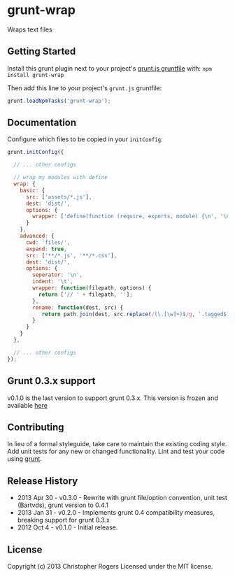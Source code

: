 # grunt-wrap

Wraps text files

## Getting Started
Install this grunt plugin next to your project's [grunt.js gruntfile][getting_started] with: ``npm install grunt-wrap``

Then add this line to your project's ``grunt.js`` gruntfile:

```javascript
grunt.loadNpmTasks('grunt-wrap');
```

## Documentation
Configure which files to be copied in your `initConfig`:

```javascript
grunt.initConfig({

  // ... other configs

  // wrap my modules with define
  wrap: {
    basic: {
      src: ['assets/*.js'],
      dest: 'dist/',
      options: {
        wrapper: ['define(function (require, exports, module) {\n', '\n});']
      }
    },
    advanced: {
      cwd: 'files/',
      expand: true,
      src: ['**/*.js', '**/*.css'],
      dest: 'dist/',
      options: {
        seperator: '\n',
        indent: '\t',
        wrapper: function(filepath, options) {
          return ['// ' + filepath, ''];
        },
        rename: function(dest, src) {
           return path.join(dest, src.replace(/(\.[\w]+)$/g, '.tagged$1'));
        }
      }
    }
  },

  // ... other configs
});
```

## Grunt 0.3.x support
v0.1.0 is the last version to support grunt 0.3.x. This version is frozen and available [here][legacy_grunt3]

## Contributing
In lieu of a formal styleguide, take care to maintain the existing coding style. Add unit tests
for any new or changed functionality. Lint and test your code using [grunt][grunt].

## Release History
* 2013 Apr 30 - v0.3.0 - Rewrite with grunt file/option convention, unit test (Bartvds), grunt version to 0.4.1
* 2013 Jan 31 - v0.2.0 - Implements grunt 0.4 compatibility measures, breaking support for grunt 0.3.x
* 2012 Oct 4  - v0.1.0 - Initial release.

## License
Copyright (c) 2013 Christopher Rogers
Licensed under the MIT license.

[grunt]: https://github.com/gruntjs/grunt
[getting_started]: https://github.com/gruntjs/grunt/blob/master/docs/getting_started.md
[legacy_grunt3]: https://github.com/chrissrogers/grunt-wrap/tree/legacy/grunt-0.3.x
